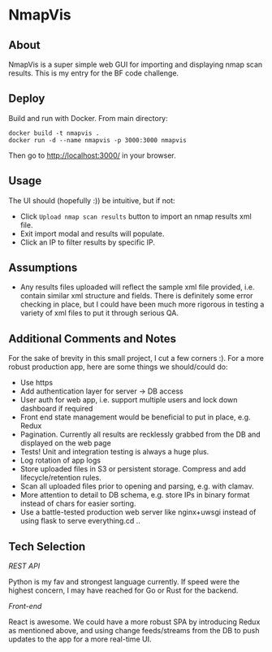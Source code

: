 # NmapVis

## About

NmapVis is a super simple web GUI for importing and displaying nmap scan results. This is my entry for the BF code challenge.

## Deploy

Build and run with Docker. From main directory:

```
docker build -t nmapvis .
docker run -d --name nmapvis -p 3000:3000 nmapvis
```

Then go to [http://localhost:3000/](http://localhost:3000/) in your browser.

## Usage

The UI should (hopefully :)) be intuitive, but if not:

- Click `Upload nmap scan results` button to import an nmap results xml file.
- Exit import modal and results will populate.
- Click an IP to filter results by specific IP.

## Assumptions

- Any results files uploaded will reflect the sample xml file provided, i.e. contain similar xml structure and fields. There is definitely some error checking in place, but I could have been much more rigorous in testing
a variety of xml files to put it through serious QA.

## Additional Comments and Notes

For the sake of brevity in this small project, I cut a few corners :). For a more robust production app, here are some things we should/could do:

- Use https
- Add authentication layer for server -> DB access
- User auth for web app, i.e. support multiple users and lock down dashboard if required
- Front end state management would be beneficial to put in place, e.g. Redux
- Pagination. Currently all results are recklessly grabbed from the DB and displayed on the web page
- Tests! Unit and integration testing is always a huge plus.
- Log rotation of app logs
- Store uploaded files in S3 or persistent storage. Compress and add lifecycle/retention rules.
- Scan all uploaded files prior to opening and parsing, e.g. with clamav.
- More attention to detail to DB schema, e.g. store IPs in binary format instead of chars for easier sorting.
- Use a battle-tested production web server like nginx+uwsgi instead of using flask to serve everything.cd ..

## Tech Selection

*REST API*

Python is my fav and strongest language currently. If speed were the highest concern, I may have reached for Go or Rust for the backend.

*Front-end*

React is awesome. We could have a more robust SPA by introducing Redux as mentioned above, and using change feeds/streams from the DB to push updates to the app for a more real-time UI.
